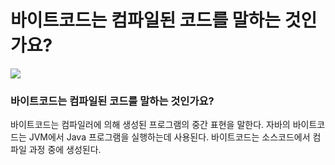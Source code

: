 # 바이트코드는 컴파일된 코드를 말하는 것인가요?

![](https://velog.velcdn.com/images/chrios99/post/93e8cef6-e44c-4332-87a8-47b0ef407020/image.png)
### 바이트코드는 컴파일된 코드를 말하는 것인가요?

바이트코드는 컴파일러에 의해 생성된 프로그램의 중간 표현을 말한다. 
자바의 바이트코드는 JVM에서 Java 프로그램을 실행하는데 사용된다. 
바이트코드는 소스코드에서 컴파일 과정 중에 생성된다.